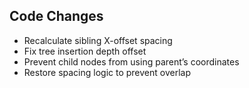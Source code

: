## Code Changes

- Recalculate sibling X-offset spacing
- Fix tree insertion depth offset
- Prevent child nodes from using parent’s coordinates
- Restore spacing logic to prevent overlap

